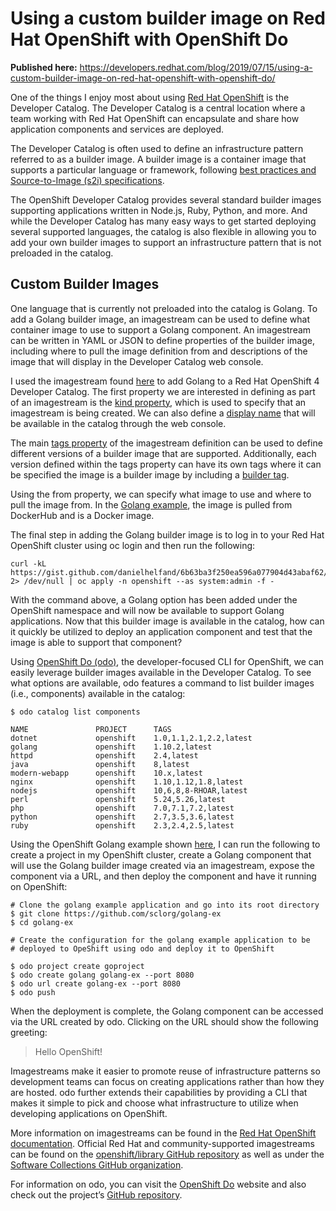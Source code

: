 # Using a custom builder image on Red Hat OpenShift with OpenShift Do

**Published here:** https://developers.redhat.com/blog/2019/07/15/using-a-custom-builder-image-on-red-hat-openshift-with-openshift-do/

One of the things I enjoy most about using [Red Hat OpenShift](https://developers.redhat.com/openshift/) is the Developer Catalog. The Developer Catalog is a central location where a team working with Red Hat OpenShift can encapsulate and share how application components and services are deployed.

The Developer Catalog is often used to define an infrastructure pattern referred to as a builder image. A builder image is a container image that supports a particular language or framework, following [best practices and Source-to-Image (s2i) specifications](https://docs.openshift.com/container-platform/4.1/openshift_images/create-images.html?extIdCarryOver=true&sc_cid=701f2000001OH7EAAW).

The OpenShift Developer Catalog provides several standard builder images supporting applications written in Node.js, Ruby, Python, and more. And while the Developer Catalog has many easy ways to get started deploying several supported languages, the catalog is also flexible in allowing you to add your own builder images to support an infrastructure pattern that is not preloaded in the catalog.

## Custom Builder Images

One language that is currently not preloaded into the catalog is Golang. To add a Golang builder image, an imagestream can be used to define what container image to use to support a Golang component. An imagestream can be written in YAML or JSON to define properties of the builder image, including where to pull the image definition from and descriptions of the image that will display in the Developer Catalog web console.

I used the imagestream found [here](https://gist.github.com/danielhelfand/6b63ba3f250ea596a077904d43abaf62#file-centos7-go-1-10-2-imagestream) to add Golang to a Red Hat OpenShift 4 Developer Catalog. The first property we are interested in defining as part of an imagestream is the [kind property](https://gist.github.com/danielhelfand/6b63ba3f250ea596a077904d43abaf62#file-centos7-go-1-10-2-imagestream-L3), which is used to specify that an imagestream is being created. We can also define a [display name](https://gist.github.com/danielhelfand/6b63ba3f250ea596a077904d43abaf62#file-centos7-go-1-10-2-imagestream-L6) that will be available in the catalog through the web console.

The main [tags property](https://gist.github.com/danielhelfand/6b63ba3f250ea596a077904d43abaf62#file-centos7-go-1-10-2-imagestream-L11) of the imagestream definition can be used to define different versions of a builder image that are supported. Additionally, each version defined within the tags property can have its own tags where it can be specified the image is a builder image by including a [builder tag](https://gist.github.com/danielhelfand/6b63ba3f250ea596a077904d43abaf62#file-centos7-go-1-10-2-imagestream-L21).

Using the from property, we can specify what image to use and where to pull the image from. In the [Golang example](https://gist.github.com/danielhelfand/6b63ba3f250ea596a077904d43abaf62#file-centos7-go-1-10-2-imagestream-L44), the image is pulled from DockerHub and is a Docker image.

The final step in adding the Golang builder image is to log in to your Red Hat OpenShift cluster using oc login and then run the following:

```
curl -kL https://gist.github.com/danielhelfand/6b63ba3f250ea596a077904d43abaf62/raw 2> /dev/null | oc apply -n openshift --as system:admin -f -
```

With the command above, a Golang option has been added under the OpenShift namespace and will now be available to support Golang applications. Now that this builder image is available in the catalog, how can it quickly be utilized to deploy an application component and test that the image is able to support that component?

Using [OpenShift Do (odo)](https://developers.redhat.com/blog/2019/05/03/announcing-odo-developer-focused-cli-for-red-hat-openshift/), the developer-focused CLI for OpenShift, we can easily leverage builder images available in the Developer Catalog. To see what options are available, odo features a command to list builder images (i.e., components) available in the catalog:

```
$ odo catalog list components

NAME               PROJECT      TAGS
dotnet             openshift    1.0,1.1,2.1,2.2,latest
golang             openshift    1.10.2,latest
httpd              openshift    2.4,latest
java               openshift    8,latest
modern-webapp      openshift    10.x,latest
nginx              openshift    1.10,1.12,1.8,latest
nodejs             openshift    10,6,8,8-RHOAR,latest
perl               openshift    5.24,5.26,latest
php                openshift    7.0,7.1,7.2,latest
python             openshift    2.7,3.5,3.6,latest
ruby               openshift    2.3,2.4,2.5,latest
```

Using the OpenShift Golang example shown [here](https://github.com/sclorg/golang-ex), I can run the following to create a project in my OpenShift cluster, create a Golang component that will use the Golang builder image created via an imagestream, expose the component via a URL, and then deploy the component and have it running on OpenShift:

```
# Clone the golang example application and go into its root directory
$ git clone https://github.com/sclorg/golang-ex
$ cd golang-ex

# Create the configuration for the golang example application to be
# deployed to OpeShift using odo and deploy it to OpenShift

$ odo project create goproject
$ odo create golang golang-ex --port 8080
$ odo url create golang-ex --port 8080
$ odo push
```

When the deployment is complete, the Golang component can be accessed via the URL created by odo. Clicking on the URL should show the following greeting:

>Hello OpenShift!

Imagestreams make it easier to promote reuse of infrastructure patterns so development teams can focus on creating applications rather than how they are hosted. odo further extends their capabilities by providing a CLI that makes it simple to pick and choose what infrastructure to utilize when developing applications on OpenShift.

More information on imagestreams can be found in the [Red Hat OpenShift documentation](https://docs.openshift.com/container-platform/4.1/openshift_images/images-understand.html#images-imagestream-use_images-understand?extIdCarryOver=true&sc_cid=701f2000001OH7EAAW). Official Red Hat and community-supported imagestreams can be found on the [openshift/library GitHub repository](https://github.com/openshift/library/tree/master/community) as well as under the [Software Collections GitHub organization](https://github.com/sclorg).

For information on odo, you can visit the [OpenShift Do](https://openshiftdo.org/) website and also check out the project’s [GitHub repository](https://github.com/openshift/odo).
